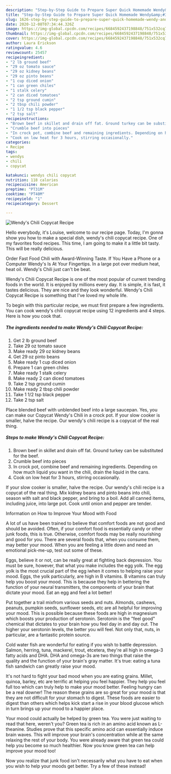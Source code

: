 ```yaml
---
description: "Step-by-Step Guide to Prepare Super Quick Homemade Wendy&amp;#39;s Chili Copycat Recipe"
title: "Step-by-Step Guide to Prepare Super Quick Homemade Wendy&amp;#39;s Chili Copycat Recipe"
slug: 1626-step-by-step-guide-to-prepare-super-quick-homemade-wendy-and-39-s-chili-copycat-recipe
date: 2020-12-08T07:34:44.326Z
image: https://img-global.cpcdn.com/recipes/6684592437198848/751x532cq70/wendys-chili-copycat-recipe-recipe-main-photo.jpg
thumbnail: https://img-global.cpcdn.com/recipes/6684592437198848/751x532cq70/wendys-chili-copycat-recipe-recipe-main-photo.jpg
cover: https://img-global.cpcdn.com/recipes/6684592437198848/751x532cq70/wendys-chili-copycat-recipe-recipe-main-photo.jpg
author: Laura Erickson
ratingvalue: 4.6
reviewcount: 25457
recipeingredient:
- "2 lb ground beef"
- "29 oz tomato sauce"
- "29 oz kidney beans"
- "29 oz pinto beans"
- "1 cup diced onion"
- "1 can green chiles"
- "1 stalk celery"
- "2 can diced tomatoes"
- "2 tsp ground cumin"
- "2 tbsp chili powder"
- "1 1/2 tsp black pepper"
- "2 tsp salt"
recipeinstructions:
- "Brown beef in skillet and drain off fat. Ground turkey can be substituted for the beef."
- "Crumble beef into pieces"
- "In crock pot, combine beef and remaining ingredients. Depending on how much liquid you want in the chili, drain the liquid in the cans."
- "Cook on low heat for 3 hours, stirring occasionally."
categories:
- Recipe
tags:
- wendys
- chili
- copycat

katakunci: wendys chili copycat 
nutrition: 118 calories
recipecuisine: American
preptime: "PT31M"
cooktime: "PT40M"
recipeyield: "1"
recipecategory: Dessert

---
```



![Wendy&#39;s Chili Copycat Recipe](https://img-global.cpcdn.com/recipes/6684592437198848/751x532cq70/wendys-chili-copycat-recipe-recipe-main-photo.jpg)

Hello everybody, it's Louise, welcome to our recipe page. Today, I'm gonna show you how to make a special dish, wendy&#39;s chili copycat recipe. One of my favorites food recipes. This time, I am going to make it a little bit tasty. This will be really delicious.

Order Fast Food Chili with Award-Winning Taste. If You Have a Phone or a Computer Wendy&#39;s Is At Your Fingertips. In a large pot over medium heat, heat oil. Wendy&#39;s Chili just can&#39;t be beat.

Wendy&#39;s Chili Copycat Recipe is one of the most popular of current trending foods in the world. It is enjoyed by millions every day. It is simple, it is fast, it tastes delicious. They are nice and they look wonderful. Wendy&#39;s Chili Copycat Recipe is something that I've loved my whole life.


To begin with this particular recipe, we must first prepare a few ingredients. You can cook wendy&#39;s chili copycat recipe using 12 ingredients and 4 steps. Here is how you cook that.

<!--inarticleads1-->

##### The ingredients needed to make Wendy&#39;s Chili Copycat Recipe:

1. Get 2 lb ground beef
1. Take 29 oz tomato sauce
1. Make ready 29 oz kidney beans
1. Get 29 oz pinto beans
1. Make ready 1 cup diced onion
1. Prepare 1 can green chiles
1. Make ready 1 stalk celery
1. Make ready 2 can diced tomatoes
1. Take 2 tsp ground cumin
1. Make ready 2 tbsp chili powder
1. Take 1 1/2 tsp black pepper
1. Take 2 tsp salt


Place blended beef with unblended beef into a large saucepan. Yes, you can make our Copycat Wendy&#39;s Chili in a crock pot. If your slow cooker is smaller, halve the recipe. Our wendy&#39;s chili recipe is a copycat of the real thing. 

<!--inarticleads2-->

##### Steps to make Wendy&#39;s Chili Copycat Recipe:

1. Brown beef in skillet and drain off fat. Ground turkey can be substituted for the beef.
1. Crumble beef into pieces
1. In crock pot, combine beef and remaining ingredients. Depending on how much liquid you want in the chili, drain the liquid in the cans.
1. Cook on low heat for 3 hours, stirring occasionally.


If your slow cooker is smaller, halve the recipe. Our wendy&#39;s chili recipe is a copycat of the real thing. Mix kidney beans and pinto beans into chili, season with salt and black pepper, and bring to a boil. Add all canned items, including juice, into large pot. Cook until onion and pepper are tender. 

Information on How to Improve Your Mood with Food


A lot of us have been trained to believe that comfort foods are not good and should be avoided. Often, if your comfort food is essentially candy or other junk foods, this is true. Otherwise, comfort foods may be really nourishing and good for you. There are several foods that, when you consume them, may better your mood. When you are feeling a little down and need an emotional pick-me-up, test out some of these.

Eggs, believe it or not, can be really great at fighting back depression. You must be sure, however, that what you make includes the egg yolk. The egg yolk is the most crucial part of the egg iwhen it comes to helping raise your mood. Eggs, the yolk particularly, are high in B vitamins. B vitamins can truly help you boost your mood. This is because they help in bettering the function of your neural transmitters, the components of your brain that dictate your mood. Eat an egg and feel a lot better!

Put together a trail mixfrom various seeds and nuts. Almonds, cashews, peanuts, pumpkin seeds, sunflower seeds, etc are all helpful for improving your mood. This is possible because these foods are high in magnesium which boosts your production of serotonin. Serotonin is the "feel good" chemical that dictates to your brain how you feel day in and day out. The higher your serotonin levels, the better you will feel. Not only that, nuts, in particular, are a fantastic protein source.

Cold water fish are wonderful for eating if you wish to battle depression. Salmon, herring, tuna, mackerel, trout, etcetera, they're all high in omega-3 fatty acids and DHA. DHA and omega-3s are two things that raise the quality and the function of your brain's gray matter. It's true: eating a tuna fish sandwich can greatly raise your mood. 

It's not hard to fight your bad mood when you are eating grains. Millet, quinoa, barley, etc are terrific at helping you feel happier. They help you feel full too which can truly help to make your mood better. Feeling hungry can be a real downer! The reason these grains are so great for your mood is that they are not difficult for your stomach to digest. These foods are easier to digest than others which helps kick start a rise in your blood glucose which in turn brings up your mood to a happier place.

Your mood could actually be helped by green tea. You were just waiting to read that here, weren't you? Green tea is rich in an amino acid known as L-theanine. Studies prove that this specific amino acid can essentially induce brain waves. This will improve your brain's concentration while at the same relaxing the rest of your body. You were already aware that green tea could help you become so much healthier. Now you know green tea can help improve your mood too!

Now you realize that junk food isn't necessarily what you have to eat when you wish to help your moods get better. Try a few of these instead!

